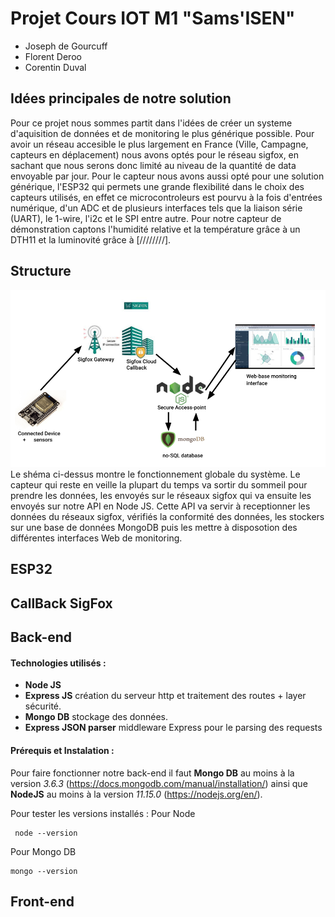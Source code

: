 # Projet Cours IOT M1 "Sams'ISEN"

* Joseph de Gourcuff
* Florent Deroo
* Corentin Duval

## Idées principales de notre solution 
Pour ce projet nous sommes partit dans l'idées de créer un systeme d'aquisition de données et de monitoring le plus générique possible. Pour avoir un réseau accesible le plus largement en France (Ville, Campagne, capteurs en déplacement) nous avons optés pour le réseau sigfox, en sachant que nous serons donc limité au niveau de la quantité de data envoyable par jour.
Pour le capteur nous avons aussi opté pour une solution générique, l'ESP32 qui permets une grande flexibilité dans le choix des capteurs utilisés, en effet ce microcontroleurs est pourvu à la fois d'entrées numérique, d'un ADC et de plusieurs interfaces tels que la liaison série (UART), le 1-wire, l'i2c et le SPI entre autre. Pour notre capteur de démonstration captons l'humidité relative et la température grâce à un DTH11 et la luminovité grâce à [////////].

## Structure
![alt text](schema.png)
Le shéma ci-dessus montre le fonctionnement globale du système.
Le capteur qui reste en veille la plupart du temps va sortir du sommeil pour prendre les données, les envoyés sur le réseaux sigfox qui va ensuite les envoyés sur notre API en Node JS. Cette API va servir à receptionner les données du réseaux sigfox, vérifiés la conformité des données, les stockers sur une base de données MongoDB puis les mettre à disposotion des différentes interfaces Web de monitoring. 
## ESP32

## CallBack SigFox

## Back-end 

#### Technologies utilisés : 

* **Node JS**
* **Express JS** création du serveur http et traitement des routes + layer sécurité.
* **Mongo DB** stockage des données. 
* **Express JSON parser** middleware Express pour le parsing des requests

#### Prérequis et Instalation : 

Pour faire fonctionner notre back-end il faut **Mongo DB** au moins à la version *3.6.3* (https://docs.mongodb.com/manual/installation/) ainsi que **NodeJS** au moins à la version *11.15.0* (https://nodejs.org/en/).

Pour tester les versions installés : 
Pour Node
```console
 node --version
```
Pour Mongo DB
```console
mongo --version
```

## Front-end

